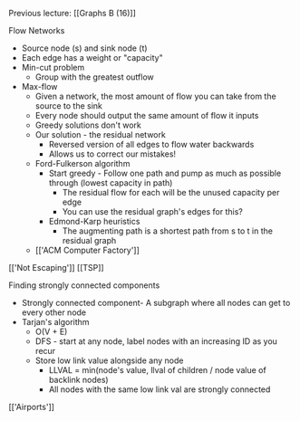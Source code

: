 Previous lecture: [[Graphs B (16)]]


Flow Networks
- Source node (s) and sink node (t)
- Each edge has a weight or "capacity"
- Min-cut problem
	- Group with the greatest outflow
- Max-flow
	- Given a network, the most amount of flow you can take from the source to the sink
	- Every node should output the same amount of flow it inputs
	- Greedy solutions don't work
	- Our solution - the residual network
		- Reversed version of all edges to flow water backwards
		- Allows us to correct our mistakes!
	- Ford-Fulkerson algorithm
		- Start greedy - Follow one path and pump as much as possible through (lowest capacity in path)
			- The residual flow for each will be the unused capacity per edge
			- You can use the residual graph's edges for this?
		- Edmond-Karp heuristics
			- The augmenting path is a shortest path from s to t in the residual graph
	- [['ACM Computer Factory']]
	
[['Not Escaping']]
[[TSP]]

Finding strongly connected components
- Strongly connected component- A subgraph where all nodes can get to every other node
- Tarjan's algorithm
	- O(V + E)
	- DFS - start at any node, label nodes with an increasing ID as you recur
	- Store low link value alongside any node
		- LLVAL = min(node's value, llval of children / node value of backlink nodes)
		- All nodes with the same low link val are strongly connected

[['Airports']]